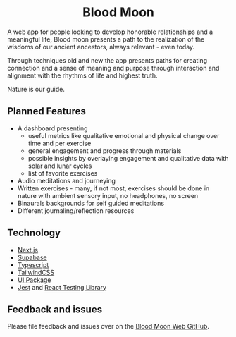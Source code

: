 <h1 align="center">Blood Moon</h1>
<p>A web app for people looking to develop honorable relationships and a meaningful life, Blood moon presents a path to the realization of the wisdoms of our ancient ancestors, always relevant - even today.</p>

<p>Through techniques old and new the app presents paths for creating connection and a sense of meaning and purpose through interaction and alignment with the rhythms of life and highest truth.</p>

<p>Nature is our guide.</p>

## Planned Features
- A dashboard presenting 
  - useful metrics like qualitative emotional and physical change over time and per exercise
  - general engagement and progress through materials
  - possible insights by overlaying engagement and qualitative data with solar and lunar cycles
  - list of favorite exercises
- Audio meditations and journeying
- Written exercises - many, if not most, exercises should be done in nature with ambient sensory input, no headphones, no screen
- Binaurals backgrounds for self guided meditations
- Different journaling/reflection resources

## Technology
- [Next.js](https://nextjs.org/)
- [Supabase](https://supabase.com/)
- [Typescript](https://www.typescriptlang.org/)
- [TailwindCSS](https://tailwindcss.com/)
- [UI Package](https://)
- [Jest](https://jestjs.io/) and [React Testing Library](https://testing-library.com/)

## Feedback and issues

Please file feedback and issues over on the [Blood Moon Web GitHub](https://github.com/MarthaC444/blood-moon-web).